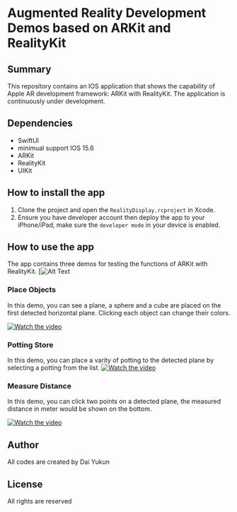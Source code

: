 # Augmented Reality Development Demos based on ARKit and RealityKit
## Summary
This repository contains an IOS application that shows the capability of Apple AR development framework: ARKit with RealityKit. The application is continuously under development.

## Dependencies
- SwiftUI
- minimual support IOS 15.6
- ARKit
- RealityKit
- UIKit

## How to install the app
1. Clone the project and open the `RealityDisplay.rcproject` in Xcode.
2. Ensure you have developer account then deploy the app to your iPhone/iPad, make sure the `developer mode` in your device is enabled.

## How to use the app
The app contains three demos for testing the functions of ARKit with RealityKit. 
[![Alt Text](https://db5pap001files.storage.live.com/y4mgFsSXcjffREBBt94BF5SUNIrw9djUJ7Vuj1137SL5PEy_3GHmXUMtM82E5l-emlUxOVVdUpz2sjH2mDHuoq-ftu49BDMelcBd9b0Y31BOTdM9TZvme9lRFegDn378e14OT1Us-xiqAvRAOL30Vmb2SMYgJ7wBah0g14GKakXI154wyNh8oRaSvMzI6wTNwv7?encodeFailures=1&width=780&height=1688)
### Place Objects
In this demo, you can see a plane, a sphere and a cube are placed on the first detected horizontal plane. Clicking each object can change their colors.

[![Watch the video](https://img.youtube.com/vi/kTZSBwV6dck/hqdefault.jpg)](https://youtu.be/kTZSBwV6dck)

### Potting Store
In this demo, you can place a varity of potting to the detected plane by selecting a potting from the list.
[![Watch the video](https://img.youtube.com/vi/6gRT8ZWdtlA/hqdefault.jpg)](https://youtu.be/6gRT8ZWdtlA)

### Measure Distance
In this demo, you can click two points on a detected plane, the measured distance in meter would be shown on the bottom.

[![Watch the video](https://img.youtube.com/vi/8uj6UQ_BF6s/hqdefault.jpg)](https://youtu.be/8uj6UQ_BF6s)

## Author
All codes are created by Dai Yukun

## License
All rights are reserved

[def]: https://1drv.ms/u/s!Ao0uJrka7OVLgeRviw_uhigJDYfyTQ?e=ph6Dhh